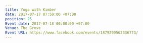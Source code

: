 ```yaml
---
title: Yoga with Kimber
date: 2017-07-17 07:50:00 +07:00
position: 25
Event date: 2017-07-18 00:00:00 +07:00
Venue: The Grove
Event URL: https://www.facebook.com/events/1879290562336773/
---
```


